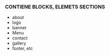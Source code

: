 ### CONTIENE BLOCKS, ELEMETS SECTIONS
- about
- logo
- banner
- Menu
- contact
- gallery
- footer, etc
